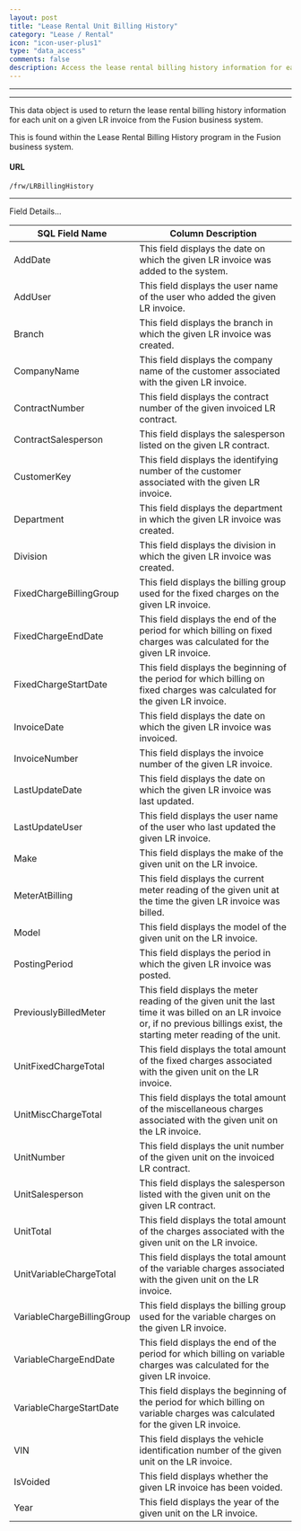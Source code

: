 ```yaml
---
layout: post
title: "Lease Rental Unit Billing History"
category: "Lease / Rental" 
icon: "icon-user-plus1"
type: "data_access" 
comments: false
description: Access the lease rental billing history information for each unit on a given LR invoice from the Fusion business system
---
```


---
---
This data object is used to return the lease rental billing history information for each unit on a given LR invoice from the Fusion business system.

This is found within the Lease Rental Billing History program in the Fusion business system.

 
#### URL 
```
/frw/LRBillingHistory
``` 
 <hr>
Field Details...

| **SQL Field Name**         | **Column Description**                                                                                                                                                          |
|---|---|
| AddDate                    | This field displays the date on which the given LR invoice was added to the system.                                                                                             |
| AddUser                    | This field displays the user name of the user who added the given LR invoice.                                                                                                   |
| Branch                     | This field displays the branch in which the given LR invoice was created.                                                                                                       |
| CompanyName                | This field displays the company name of the customer associated with the given LR invoice.                                                                                      |
| ContractNumber             | This field displays the contract number of the given invoiced LR contract.                                                                                                      |
| ContractSalesperson        | This field displays the salesperson listed on the given LR contract.                                                                                                            |
| CustomerKey                | This field displays the identifying number of the customer associated with the given LR invoice.                                                                                |
| Department                 | This field displays the department in which the given LR invoice was created.                                                                                                   |
| Division                   | This field displays the division in which the given LR invoice was created.                                                                                                     |
| FixedChargeBillingGroup    | This field displays the billing group used for the fixed charges on the given LR invoice.                                                                                       |
| FixedChargeEndDate         | This field displays the end of the period for which billing on fixed charges was calculated for the given LR invoice.                                                           |
| FixedChargeStartDate       | This field displays the beginning of the period for which billing on fixed charges was calculated for the given LR invoice.                                                     |
| InvoiceDate                | This field displays the date on which the given LR invoice was invoiced.                                                                                                        |
| InvoiceNumber              | This field displays the invoice number of the given LR invoice.                                                                                                                 |
| LastUpdateDate             | This field displays the date on which the given LR invoice was last updated.                                                                                                    |
| LastUpdateUser             | This field displays the user name of the user who last updated the given LR invoice.                                                                                            |
| Make                       | This field displays the make of the given unit on the LR invoice.                                                                                                               |
| MeterAtBilling             | This field displays the current meter reading of the given unit at the time the given LR invoice was billed.                                                                    |
| Model                      | This field displays the model of the given unit on the LR invoice.                                                                                                              |
| PostingPeriod              | This field displays the period in which the given LR invoice was posted.                                                                                                        |
| PreviouslyBilledMeter      | This field displays the meter reading of the given unit the last time it was billed on an LR invoice or, if no previous billings exist, the starting meter reading of the unit. |
| UnitFixedChargeTotal       | This field displays the total amount of the fixed charges associated with the given unit on the LR invoice.                                                                     |
| UnitMiscChargeTotal        | This field displays the total amount of the miscellaneous charges associated with the given unit on the LR invoice.                                                             |
| UnitNumber                 | This field displays the unit number of the given unit on the invoiced LR contract.                                                                                              |
| UnitSalesperson            | This field displays the salesperson listed with the given unit on the given LR contract.                                                                                        |
| UnitTotal                  | This field displays the total amount of the charges associated with the given unit on the LR invoice.                                                                           |
| UnitVariableChargeTotal    | This field displays the total amount of the variable charges associated with the given unit on the LR invoice.                                                                  |
| VariableChargeBillingGroup | This field displays the billing group used for the variable charges on the given LR invoice.                                                                                    |
| VariableChargeEndDate      | This field displays the end of the period for which billing on variable charges was calculated for the given LR invoice.                                                        |
| VariableChargeStartDate    | This field displays the beginning of the period for which billing on variable charges was calculated for the given LR invoice.                                                  |
| VIN                        | This field displays the vehicle identification number of the given unit on the LR invoice.                                                                                      |
| IsVoided                   | This field displays whether the given LR invoice has been voided.                                                                                                               |
| Year                       | This field displays the year of the given unit on the LR invoice.                                                                                                               | 
